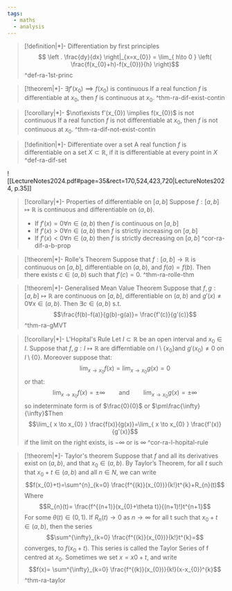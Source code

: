 ```yaml
---
tags:
  - maths
  - analysis
---
```

> [!definition|*]- Differentiation by first principles
> $$ \left . \frac{dy}{dx} \right|_{x=x_{0}} = \lim_{ h\to 0 } \left( \frac{f(x_{0}+h)-f(x_{0})}{h} \right)$$
 ^def-ra-1st-princ

> [!theorem|*]- $\exists f'(x_{0}) \implies f(x_{0})$ is continuous
> If a real function $f$ is differentiable at $x_{0}$, then $f$ is continuous at $x_{0}$.
 ^thm-ra-dif-exist-contin

> [!corollary|*]- $\not\exists f'(x_{0}) \implies f(x_{0})$ is not continuous
> If a real function $f$ is not differentiable at $x_{0}$, then $f$ is not continuous at $x_{0}$.
 ^thm-ra-dif-not-exist-contin

> [!definition|*]- Differentiate over a set
> A real function $f$ is differentiable on a set $X \subset\mathbb{R},$ if it is differentiable at every point in $X$
 ^def-ra-dif-set

![[LectureNotes2024.pdf#page=35&rect=170,524,423,720|LectureNotes2024, p.35]]

> [!corollary|*]- Properties of differentiable on $[a,b]$
> Suppose $f:[a,b]\mapsto \mathbb{R}$ is continuous and differentiable on $(a,b)$.
> - If $f'(x)=0\forall n \in (a,b)$ then $f$ is continuous on $[a,b]$
> - If $f'(x)>0\forall n \in (a,b)$ then $f$ is strictly increasing on $[a,b]$
> - If $f'(x)<0\forall n \in (a,b)$ then $f$ is strictly decreasing on $[a,b]$
>^cor-ra-dif-a-b-prop

> [!theorem|*]- Rolle's Theorem
> Suppose that $f : [a, b] → \mathbb{R}$ is continuous on $[a, b]$, differentiable on $(a, b)$, and $f (a) = f (b)$. Then there exists $c ∈ (a, b)$ such that $f ′(c) = 0$.
 ^thm-ra-rolle-thm

> [!theorem|*]- Generalised Mean Value Theorem
> Suppose that $f,g:[a,b]\mapsto\mathbb{R}$ are continuous on $[a,b]$, differentiable on $(a,b)$ and $g'(x)\neq 0\forall x \in (a,b)$. Then $\exists c\in(a,b)$ s.t. $$\frac{f(b)-f(a)}{g(b)-g(a)}= \frac{f'(c)}{g'(c)}$$ 
 ^thm-ra-gMVT

> [!corollary|*]- L'Hopital's Rule
> Let $I \subset \mathbb{R}$ be an open interval and $x_{0} \in I$. Suppose that $f,g:I\mapsto \mathbb{R}$ are differntiable on $I\setminus \{ x_{0} \}$and $g'(x_{0})\neq 0$ on $I \setminus \{ 0 \}$. Moreover suppose that: 
> $$\lim_{ x \to x_{0} } f(x)=\lim_{ x \to x_{0} } g(x) =0$$
> or that:
> $$\lim_{ x \to x_{0} } f(x)=\pm \infty\qquad\text{and}\qquad \lim_{ x \to x_{0} } g(x) =\pm\infty$$
> so indeterminate form is of $\frac{0}{0}$ or $\pm\frac{\infty}{\infty}$Then
> $$\lim_{ x \to x_{0} } \frac{f(x)}{g(x)}=\lim_{ x \to x_{0} } \frac{f'(x)}{g'(x)}$$
> if the limit on the right exists, is $-\infty$ or is $\infty$
 ^cor-ra-l-hopital-rule

> [!theorem|*]- Taylor's theorem
> Suppose that $f$ and all its derivatives exist on $(a, b)$, and that $x_{0} \in (a, b)$. By Taylor’s Theorem, for all $t$ such that $x_{0} + t \in (a, b)$ and all $n \in N$, we can write
> $$f(x_{0}+t)=\sum^{n}_{k=0} \frac{f^{(k)}(x_{0})}{k!}t^{k}+R_{n}(t)$$
> Where
> $$R_{n}(t)= \frac{f^{(n+1)}(x_{0}+\theta t)}{(n+1)!}t^{n+1}$$
> For some $\theta(t) \in (0, 1)$. If $R_{n}(t) \to 0$ as $n\to \infty$ for all t such that $x_{0} + t \in (a, b)$, then the series
> $$\sum^{\infty}_{k=0} \frac{f^{(k)}(x_{0})}{k!}t^{k}=$$
> converges, to $f (x_{0} + t)$. This series is called the Taylor Series of f centred at $x_{0}$. Sometimes we set $x = x0 + t$, and write
> $$f(x)= \sum^{\infty}_{k=0} \frac{f^{(k)}(x_{0})}{k!}(x-x_{0})^{k}$$
 ^thm-ra-taylor
